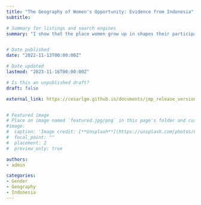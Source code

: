 ```yaml
---
title: "The Geography of Women's Opportunity: Evidence from Indonesia"
subtitle: 

# Summary for listings and search engines
summary: "I show that the place women grow up in shapes their participation in the labor market as adults"


# Date published
date: "2022-11-13T00:00:00Z"

# Date updated
lastmod: "2023-11-16T00:00:00Z"

# Is this an unpublished draft?
draft: false

external_link: https://cesarlgm.github.io/documents/jmp_release_version.pdf


# Featured image
# Place an image named `featured.jpg/png` in this page's folder and customize its options here.
#image:
#  caption: 'Image credit: [**Unsplash**](https://unsplash.com/photos/CpkOjOcXdUY)'
#  focal_point: ""
#  placement: 2
#  preview_only: true

authors:
- admin

categories:
- Gender
- Geography
- Indonesia
---
```



